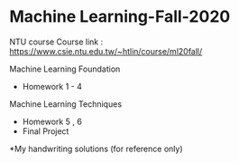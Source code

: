 # Machine Learning-Fall-2020
NTU course
Course link : https://www.csie.ntu.edu.tw/~htlin/course/ml20fall/

Machine Learning Foundation
 - Homework 1 - 4

Machine Learning Techniques
 - Homework 5 , 6
 - Final Project 
 
 *My handwriting solutions (for reference only)
 
